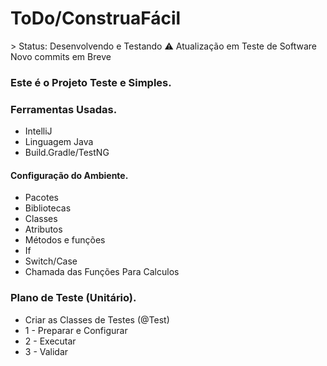 <h1>ToDo/ConstruaFácil</h1>
> Status: Desenvolvendo e Testando ⚠️
 Atualização em Teste de Software
 Novo commits em Breve

### Este é o Projeto Teste e Simples.

### Ferramentas Usadas.
+ IntelliJ 
+ Linguagem Java
+ Build.Gradle/TestNG
#### Configuração do Ambiente.
* Pacotes
* Bibliotecas
* Classes
* Atributos
* Métodos e funções
* If
* Switch/Case
* Chamada das Funções Para Calculos

### Plano de Teste (Unitário).

+ Criar as Classes de Testes (@Test)
+ 1 - Preparar e Configurar
+ 2 - Executar 
+ 3 - Validar 

